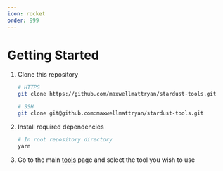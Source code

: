 ```yaml
---
icon: rocket
order: 999
---
```


# Getting Started

1. Clone this repository

    ```bash
    # HTTPS
    git clone https://github.com/maxwellmattryan/stardust-tools.git

    # SSH
    git clone git@github.com:maxwellmattryan/stardust-tools.git
    ```

2. Install required dependencies

    ```bash
    # In root repository directory
    yarn
    ```

3. Go to the main [tools](./tools) page and select the tool you wish to use
